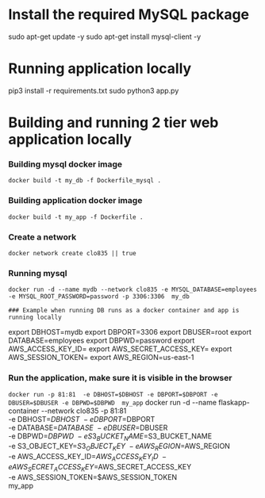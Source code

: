 # Install the required MySQL package

sudo apt-get update -y
sudo apt-get install mysql-client -y

# Running application locally
pip3 install -r requirements.txt
sudo python3 app.py
# Building and running 2 tier web application locally
### Building mysql docker image 
```docker build -t my_db -f Dockerfile_mysql . ```

### Building application docker image 
```docker build -t my_app -f Dockerfile . ```

### Create a network
```docker network create clo835 || true```

### Running mysql
```docker run -d --name mydb --network clo835 -e MYSQL_DATABASE=employees -e MYSQL_ROOT_PASSWORD=password -p 3306:3306  my_db```


```
### Example when running DB runs as a docker container and app is running locally
```
export DBHOST=mydb
export DBPORT=3306
export DBUSER=root
export DATABASE=employees
export DBPWD=password
export AWS_ACCESS_KEY_ID=
export AWS_SECRET_ACCESS_KEY=
export AWS_SESSION_TOKEN=
export AWS_REGION=us-east-1


### Run the application, make sure it is visible in the browser
```docker run -p 81:81  -e DBHOST=$DBHOST -e DBPORT=$DBPORT -e  DBUSER=$DBUSER -e DBPWD=$DBPWD  my_app```
 docker run -d --name flaskapp-container --network clo835 -p 81:81 \
-e DBHOST=$DBHOST \
-e DBPORT=$DBPORT \
-e DATABASE=$DATABASE \
-e DBUSER=$DBUSER \
-e DBPWD=$DBPWD \
-e S3_BUCKET_NAME=$S3_BUCKET_NAME \
-e S3_OBJECT_KEY=$S3_OBJECT_KEY \
-e AWS_REGION=$AWS_REGION \
-e AWS_ACCESS_KEY_ID=$AWS_ACCESS_KEY_ID \
-e AWS_SECRET_ACCESS_KEY=$AWS_SECRET_ACCESS_KEY \
-e AWS_SESSION_TOKEN=$AWS_SESSION_TOKEN \
my_app